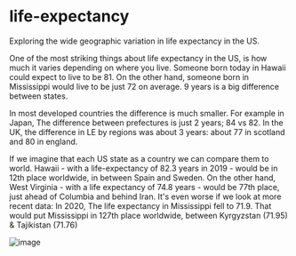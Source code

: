 # life-expectancy

Exploring the wide geographic variation in life expectancy in the US.

One of the most striking things about life expectancy in the US, is how much it varies depending on where you live.
Someone born today in Hawaii could expect to live to be 81. On the other hand, someone born in Mississippi would live to be just 72 on average.
9 years is a big difference between states.

In most developed countries the difference is much smaller. For example in Japan, The difference between prefectures is just 2 years; 84 vs 82.
In the UK, the difference in LE by regions was about 3 years: about 77 in scotland and 80 in england.

If we imagine that each US state as a country we can compare them to world. 
Hawaii - with a life-expectancy of 82.3 years in 2019 - would be in 12th place worldwide, in between Spain and Sweden.
On the other hand, West Virginia - with a life expectancy of 74.8 years - would be 77th place, just ahead of Columbia and behind Iran.
It's even worse if we look at more recent data: In 2020, The life expectancy in Mississippi fell to 71.9. That would put Mississippi in 127th place worldwide, between Kyrgyzstan (71.95) & Tajikistan (71.76)


![image](https://user-images.githubusercontent.com/48685552/233850467-1167d92b-96f5-4b90-9e61-e5081903e335.png)
